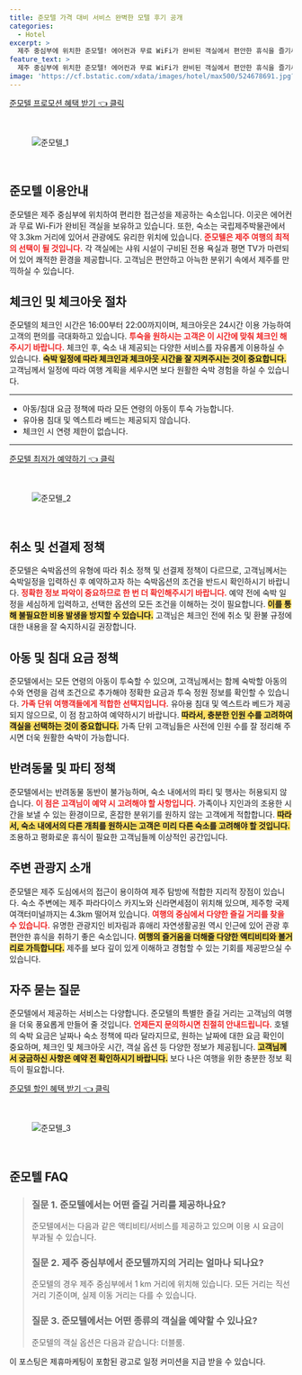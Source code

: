 ```yaml
---
title: 준모텔 가격 대비 서비스 완벽한 모텔 후기 공개
categories:
  - Hotel
excerpt: >
  제주 중심부에 위치한 준모텔! 에어컨과 무료 WiFi가 완비된 객실에서 편안한 휴식을 즐기세요. 유명 관광명소와 가까운 최적의 위치에서 특별한 제주 여행을 시작해보세요!
feature_text: >
  제주 중심부에 위치한 준모텔! 에어컨과 무료 WiFi가 완비된 객실에서 편안한 휴식을 즐기세요. 유명 관광명소와 가까운 최적의 위치에서 특별한 제주 여행을 시작해보세요!
image: 'https://cf.bstatic.com/xdata/images/hotel/max500/524678691.jpg?k=856d566a900c531e64ef18941e8e2a54d1e7ef2812729d3dc01cd6c9b5fd1599&o=&hp=1'
---
```


<p><a class="modoo-button" href="https://tinyurl.com/24dxeqp2" rel="nofollow noopener">준모텔 프로모션 혜택 받기 👈 클릭</a></p><br/>
<figure class="image"><img alt="준모텔_1" src="https://cf.bstatic.com/xdata/images/hotel/max1024x768/524677666.jpg?k=78805ac66ab917eeaa7853600968a2b9e6b4963fb957fc608e94f4cb0b0ee32a&amp;o=&amp;hp=1"/></figure><br/>

<h2 id="준모텔_이용안내">준모텔 이용안내</h2>
<p>준모텔은 제주 중심부에 위치하여 편리한 접근성을 제공하는 숙소입니다. 이곳은 에어컨과 무료 Wi-Fi가 완비된 객실을 보유하고 있습니다. 또한, 숙소는 국립제주박물관에서 약 3.3km 거리에 있어서 관광에도 유리한 위치에 있습니다. <b><span style="color: #ee2323;">준모텔은 제주 여행의 최적의 선택이 될 것입니다.</span></b> 각 객실에는 샤워 시설이 구비된 전용 욕실과 평면 TV가 마련되어 있어 쾌적한 환경을 제공합니다. 고객님은 편안하고 아늑한 분위기 속에서 제주를 만끽하실 수 있습니다.</p>
<h2 id="체크인_체크아웃_절차">체크인 및 체크아웃 절차</h2>
<p>준모텔의 체크인 시간은 16:00부터 22:00까지이며, 체크아웃은 24시간 이용 가능하여 고객의 편의를 극대화하고 있습니다. <b><span style="color: #ee2323;">투숙을 원하시는 고객은 이 시간에 맞춰 체크인 해주시기 바랍니다.</span></b> 체크인 후, 숙소 내 제공되는 다양한 서비스를 자유롭게 이용하실 수 있습니다. <b><span style="background-color: #ffe066;">숙박 일정에 따라 체크인과 체크아웃 시간을 잘 지켜주시는 것이 중요합니다.</span></b> 고객님께서 일정에 따라 여행 계획을 세우시면 보다 원활한 숙박 경험을 하실 수 있습니다.</p>
<hr/>
<ul>
<li>아동/침대 요금 정책에 따라 모든 연령의 아동이 투숙 가능합니다.</li>
<li>유아용 침대 및 엑스트라 베드는 제공되지 않습니다.</li>
<li>체크인 시 연령 제한이 없습니다.</li>
</ul>
<hr/>
<p><a class="modoo-button" href="https://tinyurl.com/24dxeqp2" rel="nofollow noopener">준모텔 최저가 예약하기 👈 클릭</a></p><br/>
<figure class="image"><img alt="준모텔_2" src="https://cf.bstatic.com/xdata/images/hotel/max500/524678691.jpg?k=856d566a900c531e64ef18941e8e2a54d1e7ef2812729d3dc01cd6c9b5fd1599&amp;o=&amp;hp=1"/></figure><br/>
<h2 id="취소_정책">취소 및 선결제 정책</h2>
<p>준모텔은 숙박옵션의 유형에 따라 취소 정책 및 선결제 정책이 다르므로, 고객님께서는 숙박일정을 입력하신 후 예약하고자 하는 숙박옵션의 조건을 반드시 확인하시기 바랍니다. <b><span style="color: #ee2323;">정확한 정보 파악이 중요하므로 한 번 더 확인해주시기 바랍니다.</span></b> 예약 전에 숙박 일정을 세심하게 입력하고, 선택한 옵션의 모든 조건을 이해하는 것이 필요합니다. <b><span style="background-color: #ffe066;">이를 통해 불필요한 비용 발생을 방지할 수 있습니다.</span></b> 고객님은 체크인 전에 취소 및 환불 규정에 대한 내용을 잘 숙지하시길 권장합니다.</p>
<h2 id="아동_정책">아동 및 침대 요금 정책</h2>
<p>준모텔에서는 모든 연령의 아동이 투숙할 수 있으며, 고객님께서는 함께 숙박할 아동의 수와 연령을 검색 조건으로 추가해야 정확한 요금과 투숙 정원 정보를 확인할 수 있습니다. <b><span style="color: #ee2323;">가족 단위 여행객들에게 적합한 선택지입니다.</span></b> 유아용 침대 및 엑스트라 베드가 제공되지 않으므로, 이 점 참고하여 예약하시기 바랍니다. <b><span style="background-color: #ffe066;">따라서, 충분한 인원 수를 고려하여 객실을 선택하는 것이 중요합니다.</span></b> 가족 단위 고객님들은 사전에 인원 수를 잘 정리해 주시면 더욱 원활한 숙박이 가능합니다.</p>
<h2 id="반려동물과_파티_정책">반려동물 및 파티 정책</h2>
<p>준모텔에서는 반려동물 동반이 불가능하며, 숙소 내에서의 파티 및 행사는 허용되지 않습니다. <b><span style="color: #ee2323;">이 점은 고객님이 예약 시 고려해야 할 사항입니다.</span></b> 가족이나 지인과의 조용한 시간을 보낼 수 있는 환경이므로, 혼잡한 분위기를 원하지 않는 고객에게 적합합니다. <b><span style="background-color: #ffe066;">따라서, 숙소 내에서의 다른 개최를 원하시는 고객은 미리 다른 숙소를 고려해야 할 것입니다.</span></b> 조용하고 평화로운 휴식이 필요한 고객님들께 이상적인 공간입니다.</p>
<h2 id="주변_관광지">주변 관광지 소개</h2>
<p>준모텔은 제주 도심에서의 접근이 용이하여 제주 탐방에 적합한 지리적 장점이 있습니다. 숙소 주변에는 제주 파라다이스 카지노와 신라면세점이 위치해 있으며, 제주항 국제여객터미널까지는 4.3km 떨어져 있습니다. <b><span style="color: #ee2323;">여행의 중심에서 다양한 즐길 거리를 찾을 수 있습니다.</span></b> 유명한 관광지인 비자림과 휴애리 자연생활공원 역시 인근에 있어 관광 후 편안한 휴식을 취하기 좋은 숙소입니다. <b><span style="background-color: #ffe066;">여행의 즐거움을 더해줄 다양한 액티비티와 볼거리로 가득합니다.</span></b> 제주를 보다 깊이 있게 이해하고 경험할 수 있는 기회를 제공받으실 수 있습니다.</p>
<h2 id="자주묻는질문">자주 묻는 질문</h2>
<p>준모텔에서 제공하는 서비스는 다양합니다. 준모텔의 특별한 즐길 거리는 고객님의 여행을 더욱 풍요롭게 만들어 줄 것입니다. <b><span style="color: #ee2323;">언제든지 문의하시면 친절히 안내드립니다.</span></b> 호텔의 숙박 요금은 날짜나 숙소 정책에 따라 달라지므로, 원하는 날짜에 대한 요금 확인이 중요하며, 체크인 및 체크아웃 시간, 객실 옵션 등 다양한 정보가 제공됩니다. <b><span style="background-color: #ffe066;">고객님께서 궁금하신 사항은 예약 전 확인하시기 바랍니다.</span></b> 보다 나은 여행을 위한 충분한 정보 획득이 필요합니다.</p>

<p><a class="modoo-button" href="https://tinyurl.com/24dxeqp2" rel="nofollow noopener">준모텔 할인 혜택 받기 👈 클릭</a></p><br>

<figure class="image"><img src="https://cf.bstatic.com/xdata/images/hotel/max500/524678689.jpg?k=b81b49ac818aab8fd36433a79b0cd1dc3069a286447a78843aefe49a29500e35&o=&hp=1" alt="준모텔_3"></figure><br>
<h2 id="준모텔_FAQ">준모텔 FAQ</h2>
<div itemscope="" itemtype="https://schema.org/FAQPage"> 
<blockquote> 
<div itemscope="" itemprop="mainEntity" itemtype="https://schema.org/Question"> 
<h3 id="질문_1" itemprop="name">질문 1. 준모텔에서는 어떤 즐길 거리를 제공하나요?</h3> 
<div itemscope="" itemprop="acceptedAnswer" itemtype="https://schema.org/Answer"> 
<span itemprop="text"> 
<p>준모텔에서는 다음과 같은 액티비티/서비스를 제공하고 있으며 이용 시 요금이 부과될 수 있습니다.</p> 
</span> 
</div> 
</div> 

<div itemscope="" itemprop="mainEntity" itemtype="https://schema.org/Question"> 
<h3 id="질문_2" itemprop="name">질문 2. 제주 중심부에서 준모텔까지의 거리는 얼마나 되나요?</h3> 
<div itemscope="" itemprop="acceptedAnswer" itemtype="https://schema.org/Answer"> 
<span itemprop="text"> 
<p>준모텔의 경우 제주 중심부에서 1 km 거리에 위치해 있습니다. 모든 거리는 직선 거리 기준이며, 실제 이동 거리는 다를 수 있습니다.</p> 
</span> 
</div> 
</div> 

<div itemscope="" itemprop="mainEntity" itemtype="https://schema.org/Question"> 
<h3 id="질문_3" itemprop="name">질문 3. 준모텔에서는 어떤 종류의 객실을 예약할 수 있나요?</h3> 
<div itemscope="" itemprop="acceptedAnswer" itemtype="https://schema.org/Answer"> 
<span itemprop="text"> 
<p>준모텔의 객실 옵션은 다음과 같습니다: 더블룸.</p> 
</span> 
</div> 
</div> 
</blockquote> 
</div><p>이 포스팅은 제휴마케팅이 포함된 광고로 일정 커미션을 지급 받을 수 있습니다.</p>

